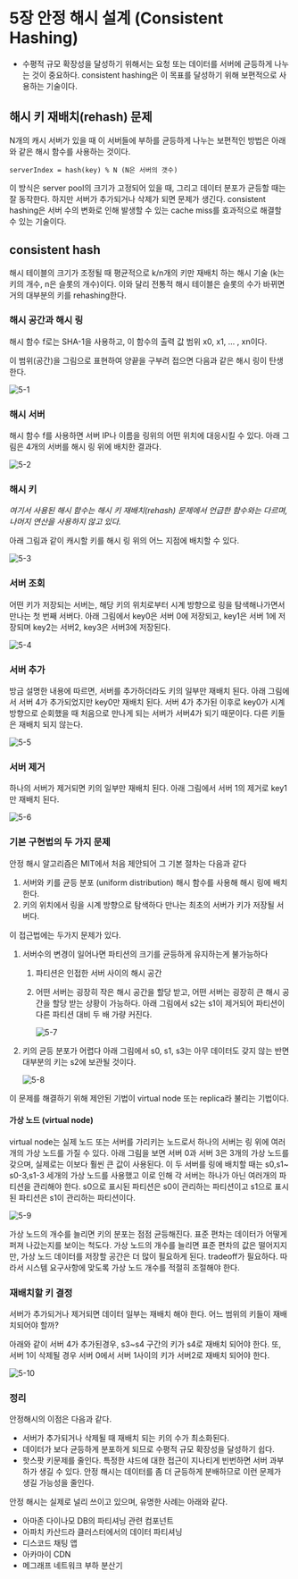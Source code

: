 # 5장 안정 해시 설계 (Consistent Hashing)

- 수평적 규모 확장성을 달성하기 위해서는 요청 또는 데이터를 서버에 균등하게 나누는 것이 중요하다. consistent hashing은 이 목표를 달성하기 위해 보편적으로 사용하는 기술이다.

## 해시 키 재배치(rehash) 문제

N개의 캐시 서버가 있을 때 이 서버들에 부하를 균등하게 나누는 보편적인 방법은 아래와 같은 해시 함수를 사용하는 것이다.

```
serverIndex = hash(key) % N (N은 서버의 갯수)
```

이 방식은 server pool의 크기가 고정되어 있을 때, 그리고 데이터 분포가 균등할 때는 잘 동작한다. 하지만 서버가 추가되거나 삭제가 되면 문제가 생긴다. consistent hashing은 서버 수의 변화로 인해 발생할 수 있는 cache miss를 효과적으로 해결할 수 있는 기술이다.

## consistent hash

해시 테이블의 크기가 조정될 때 평균적으로 k/n개의 키만 재배치 하는 해시 기술 (k는 키의 개수, n은 슬롯의 개수)이다. 이와 달리 전통적 해시 테이블은 슬롯의 수가 바뀌면 거의 대부분의 키를 rehashing한다.

### 해시 공간과 해시 링

해시 함수 f로는 SHA-1을 사용하고, 이 함수의 출력 값 범위 x0, x1, ... , xn이다.

이 범위(공간)을 그림으로 표현하여 양끝을 구부려 접으면 다음과 같은 해시 링이 탄생한다.

![5-1](img/5-1.png)

### 해시 서버

해시 함수 f를 사용하면 서버 IP나 이름을 링위의 어떤 위치에 대응시킬 수 있다. 아래 그림은 4개의 서버를 해시 링 위에 배치한 결과다.

![5-2](img/5-2.jpeg)

### 해시 키

*여기서 사용된 해시 함수는 해시 키 재배치(rehash) 문제에서 언급한 함수와는 다르며, 나머지 연산을 사용하지 않고 있다.*

아래 그림과 같이 캐시할 키를 해시 링 위의 어느 지점에 배치할 수 있다.

![5-3](img/5-3.jpeg)

### 서버 조회

어떤 키가 저장되는 서버는, 해당 키의 위치로부터 시계 방향으로 링을 탐색해나가면서 만나는 첫 번째 서버다. 아래 그림에서 key0은 서버 0에 저장되고, key1은 서버 1에 저장되며 key2는 서버2, key3은 서버3에 저장된다.

![5-4](img/5-4.jpeg)

### 서버 추가

방금 설명한 내용에 따르면, 서버를 추가하더라도 키의 일부만 재배치 된다. 아래 그림에서 서버 4가 추가되었지만 key0만 재배치 된다. 서버 4가 추가된 이후로 key0가 시계 방향으로 순회했을 때 처음으로 만나게 되는 서버가 서버4가 되기 때문이다. 다른 키들은 재배치 되지 않는다.

![5-5](img/5-5.jpeg)

### 서버 제거

하나의 서버가 제거되면 키의 일부만 재배치 된다. 아래 그림에서 서버 1의 제거로 key1만 재배치 된다.

![5-6](img/5-6.jpeg)

### 기본 구현법의 두 가지 문제

안정 해시 알고리즘은 MIT에서 처음 제안되어 그 기본 절차는 다음과 같다

1. 서버와 키를 균등 분포 (uniform distribution) 해시 함수를 사용해 해시 링에 배치한다.
2. 키의 위치에서 링을 시계 방향으로 탐색하다 만나는 최초의 서버가 키가 저장될 서버다.

이 접근법에는 두가지 문제가 있다.

1. 서버수의 변경이 일어나면 파티션의 크기를 균등하게 유지하는게 불가능하다

   1. 파티션은 인접한 서버 사이의 해시 공간

   2. 어떤 서버는 굉장히 작은 해시 공간을 할당 받고, 어떤 서버는 굉장히 큰 해시 공간을 할당 받는 상황이 가능하다.
      아래 그림에서 s2는 s1이 제거되어 파티션이 다른 파티션 대비 두 배 가량 커진다.

      ![5-7](img/5-7.jpeg)

2. 키의 균등 분포가 어렵다
   아래 그림에서 s0, s1, s3는 아무 데이터도 갖지 않는 반면 대부분의 키는 s2에 보관될 것이다.

   ![5-8](img/5-8.jpeg)

이 문제를 해결하기 위해 제안된 기법이 virtual node 또는 replica라 불리는 기법이다.

#### 가상 노드 (virtual node)

virtual node는 실제 노드 또는 서버를 가리키는 노드로서 하나의 서버는 링 위에 여러개의 가상 노드를 가질 수 있다. 아래 그림을 보면 서버 0과 서버 3은 3개의 가상 노드를 갖으며, 실제로는 이보다 훨씬 큰 값이 사용된다. 이 두 서버를 링에 배치할 때는 s0,s1~ s0-3,s1-3 세개의 가상 노드를 사용했고 이로 인해 각 서버는 하나가 아닌 여러개의 파티션을 관리해야 한다. s0으로 표시된 파티션은 s0이 관리하는 파티션이고 s1으로 표시된 파티션은 s1이 관리하는 파티션이다.

![5-9](img/5-9.jpeg)

가상 노드의 개수를 늘리면 키의 분포는 점점 균등해진다. 표준 편차는 데이터가 어떻게 퍼져 나갔는지를 보이는 척도다. 가상 노드의 개수를 늘리면 표준 편차의 값은 떨어지지만, 가상 노드 데이터를 저장할 공간은 더 많이 필요하게 된다. tradeoff가 필요하다. 따라서 시스템 요구사항에 맞도록 가상 노드 개수를 적절히 조절해야 한다.

### 재배치할 키 결정

서버가 추가되거나 제거되면 데이터 일부는 재배치 해야 한다. 어느 범위의 키들이 재배치되어야 할까?

아래와 같이 서버 4가 추가된경우, s3~s4 구간의 키가 s4로 재배치 되어야 한다. 또, 서버 1이 삭제될 경우 서버 0에서 서버 1사이의 키가 서버2로 재배치 되어야 한다.

![5-10](img/5-10.jpeg)

### 정리

안정해시의 이점은 다음과 같다.

- 서버가 추가되거나 삭제될 때 재배치 되는 키의 수가 최소화된다.
- 데이터가 보다 균등하게 분포하게 되므로 수평적 규모 확장성을 달성하기 쉽다.
- 핫스팟 키문제를 줄인다. 특정한 샤드에 대한 접근이 지나티게 빈번하면 서버 과부하가 생길 수 있다. 안정 해시는 데이터를 좀 더 균등하게 분배하므로 이런 문제가 생길 가능성을 줄인다.

안정 해시는 실제로 널리 쓰이고 있으며, 유명한 사례는 아래와 같다.

- 아마존 다이나모 DB의 파티셔닝 관련 컴포넌트
- 아파치 카산드라 클러스터에서의 데이터 파티셔닝
- 디스코드 채팅 앱
- 아카마이 CDN
- 메그래프 네트워크 부하 분산기

